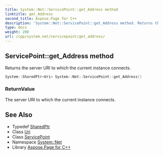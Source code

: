 ```yaml
---
title: System::Net::ServicePoint::get_Address method
linktitle: get_Address
second_title: Aspose.Page for C++
description: 'System::Net::ServicePoint::get_Address method. Returns the server URI to which the current instance connects in C++.'
type: docs
weight: 200
url: /cpp/system.net/servicepoint/get_address/
---
```

## ServicePoint::get_Address method


Returns the server URI to which the current instance connects.

```cpp
System::SharedPtr<Uri> System::Net::ServicePoint::get_Address()
```


### ReturnValue

The server URI to which the current instance connects.

## See Also

* Typedef [SharedPtr](../../../system/sharedptr/)
* Class [Uri](../../../system/uri/)
* Class [ServicePoint](../)
* Namespace [System::Net](../../)
* Library [Aspose.Page for C++](../../../)
